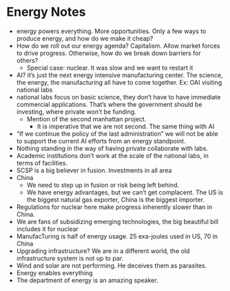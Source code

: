 # Energy Notes

- energy powers everything. More opportunities. Only a few ways to produce energy, and how do we make it cheap?
- How do we roll out our energy agenda? Capitalism. Allow market forces to drive progress. Otherwise, how do we break down barriers for others?
    - Special case: nuclear. It was slow and we want to restart it
- AI? it’s just the next energy intensive manufacturing center. The science, the energy, the manufacturing all have to come together. Ex: OAI visiting national labs
- national labs focus on basic science, they don’t have to have immediate commercial applications. That’s where the government should be investing, where private won’t be funding.
    - Mention of the second manhattan project.
        - It is imperative that we are not second. The same thing with AI
- “If we continue the policy of the last administration” we will not be able to support the current AI efforts from an energy standpoint.
- Nothing standing in the way of having private collaborate with labs.
- Academic institutions don’t work at the scale of the national labs, in terms of facilities.
- SCSP is a big believer in fusion. Investments in all area
- China
    - We need to step up in fusion or risk being left behind.
    - We have energy advantages, but we can’t get complacent. The US is the biggest natural gas exporter, China is the biggest importer.
- Regulations for nuclear here make progress inherently slower than in China.
- We are fans of subsidizing emerging technologies, the big beautiful bill includes it for nuclear
- ManufacTuring is half of energy usage.  25 exa-joules used in US, 70 in China
- Upgrading infrastructure? We are in a different world, the old infrastructure system is not up to par.
- Wind and solar are not performing. He deceives them as parasites.
- Energy enables everything
- The department of energy is an amazing speaker.